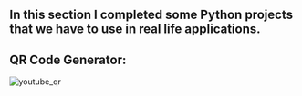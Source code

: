 ## In this section I completed some Python projects that we have to use in real life  applications.  
## QR Code Generator:
![youtube_qr](https://github.com/shahriar00/Python-Projects/assets/70763173/dada6b1e-23a7-42d0-ac9b-48e2db2e3090)

